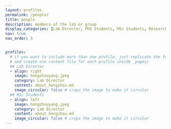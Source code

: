 ```yaml
---
layout: profiles
permalink: /people/
title: people
description: members of the lab or group
display_categories: [Lab Director, PhD Students, MSc Students, Research Assistants, Undergraduates, Alumni]
nav: true
nav_order: 3


profiles:
  # if you want to include more than one profile, just replicate the following block
  # and create one content file for each profile inside _pages/
  ## Lab Director
  - align: right
    image: hongzhouyang.jpeg
    category: Lab Director
    content: about_hongzhou.md
    image_circular: false # crops the image to make it circular
  ## MSc Students
  - align: left
    image: hongzhouyang.jpeg
    category: Lab Director
    content: about_hongzhou.md
    image_circular: false # crops the image to make it circular
---
```


